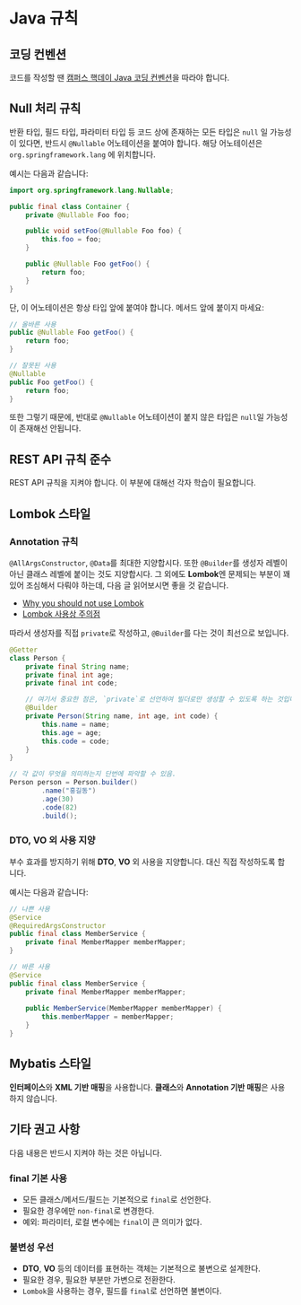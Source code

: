 # Java 규칙

## 코딩 컨벤션

코드를 작성할 땐 [캠퍼스 핵데이 Java 코딩 컨벤션](https://naver.github.io/hackday-conventions-java/)을 따라야 합니다.

## Null 처리 규칙

반환 타입, 필드 타입, 파라미터 타입 등 코드 상에 존재하는 모든 타입은 `null` 일 가능성이 있다면, 반드시 `@Nullable` 어노테이션을 붙여야 합니다. 해당 어노테이션은 `org.springframework.lang` 에 위치합니다.

예시는 다음과 같습니다:

```java
import org.springframework.lang.Nullable;

public final class Container {
    private @Nullable Foo foo;

    public void setFoo(@Nullable Foo foo) {
        this.foo = foo;
    }

    public @Nullable Foo getFoo() {
        return foo;
    }
}
```

단, 이 어노테이션은 항상 타입 앞에 붙여야 합니다. 메서드 앞에 붙이지 마세요:

```java
// 올바른 사용
public @Nullable Foo getFoo() {
	return foo;
}

// 잘못된 사용
@Nullable
public Foo getFoo() {
	return foo;
}
```

또한 그렇기 때문에, 반대로 `@Nullable` 어노테이션이 붙지 않은 타입은 `null`일 가능성이 존재해선 안됩니다.

## REST API 규칙 준수

REST API 규칙을 지켜야 합니다. 이 부분에 대해선 각자 학습이 필요합니다.

## Lombok 스타일

### Annotation 규칙

`@AllArgsConstructor`, `@Data`를 최대한 지양합시다. 또한 `@Builder`를 생성자 레벨이 아닌 클래스 레벨에 붙이는 것도 지양합시다. 그 외에도 **Lombok**엔 문제되는 부분이 꽤
있어 조심해서 다뤄야 하는데, 다음 글 읽어보시면 좋을 것 같습니다.

- [Why you should not use Lombok](https://ppbruna.medium.com/why-you-should-not-use-lombok-f7556662e8c3)
- [Lombok 사용상 주의점](https://kwonnam.pe.kr/wiki/java/lombok/pitfall)

따라서 생성자를 직접 `private`로 작성하고, `@Builder`를 다는 것이 최선으로 보입니다.

```java
@Getter
class Person {
    private final String name;
    private final int age;
    private final int code;

    // 여기서 중요한 점은, `private`로 선언하여 빌더로만 생성할 수 있도록 하는 것입니다.
    @Builder
    private Person(String name, int age, int code) {
        this.name = name;
        this.age = age;
        this.code = code;
    }
}

// 각 값이 무엇을 의미하는지 단번에 파악할 수 있음.
Person person = Person.builder()
        .name("홍길동")
        .age(30)
        .code(82)
        .build();
```

### DTO, VO 외 사용 지양

부수 효과를 방지하기 위해 **DTO**, **VO** 외 사용을 지양합니다. 대신 직접 작성하도록 합니다.

예시는 다음과 같습니다:

```java
// 나쁜 사용
@Service
@RequiredArgsConstructor
public final class MemberService {
    private final MemberMapper memberMapper;
}

// 바른 사용
@Service
public final class MemberService {
    private final MemberMapper memberMapper;
    
    public MemberService(MemberMapper memberMapper) {
        this.memberMapper = memberMapper;
    }
}
```

## Mybatis 스타일

**인터페이스**와 **XML 기반 매핑**을 사용합니다. **클래스**와 **Annotation 기반 매핑**은 사용하지 않습니다.

## 기타 권고 사항

다음 내용은 반드시 지켜야 하는 것은 아닙니다.

### final 기본 사용

- 모든 클래스/메서드/필드는 기본적으로 `final`로 선언한다.
- 필요한 경우에만 `non-final`로 변경한다.
- 예외: 파라미터, 로컬 변수에는 `final`이 큰 의미가 없다.

### 불변성 우선

- **DTO**, **VO** 등의 데이터를 표현하는 객체는 기본적으로 불변으로 설계한다.
- 필요한 경우, 필요한 부분만 가변으로 전환한다.
- `Lombok`을 사용하는 경우, 필드를 `final`로 선언하면 불변이다.
